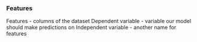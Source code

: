 ### Features

Features - columns of the dataset
Dependent variable - variable our model should make predictions on
Independent variable - another name for features